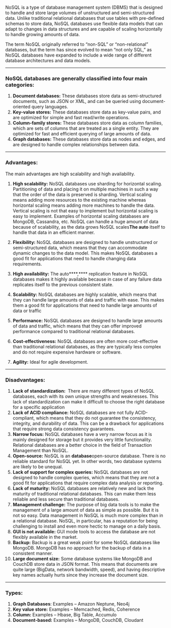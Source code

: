 NoSQL is a type of database management system (DBMS) that is designed to handle and store large volumes of unstructured and semi-structured data. Unlike traditional relational databases that use tables with pre-defined schemas to store data, NoSQL databases use flexible data models that can adapt to changes in data structures and are capable of scaling horizontally to handle growing amounts of data.

The term NoSQL originally referred to “non-SQL” or “non-relational” databases, but the term has since evolved to mean “not only SQL,” as NoSQL databases have expanded to include a wide range of different database architectures and data models.

---
### NoSQL databases are generally classified into four main categories:

1. ****Document databases:**** These databases store data as semi-structured documents, such as JSON or XML, and can be queried using document-oriented query languages.
2. ****Key-value stores:**** These databases store data as key-value pairs, and are optimized for simple and fast read/write operations.
3. ****Column-family stores:**** These databases store data as column families, which are sets of columns that are treated as a single entity. They are optimized for fast and efficient querying of large amounts of data.
4. ****Graph databases:**** These databases store data as nodes and edges, and are designed to handle complex relationships between data.


---
### Advantages:

The main advantages are high scalability and high availability.

1. ****High scalability:**** NoSQL databases use sharding for horizontal scaling. Partitioning of data and placing it on multiple machines in such a way that the order of the data is preserved is sharding. Vertical scaling means adding more resources to the existing machine whereas horizontal scaling means adding more machines to handle the data. Vertical scaling is not that easy to implement but horizontal scaling is easy to implement. Examples of horizontal scaling databases are MongoDB, Cassandra, etc. NoSQL can handle a huge amount of data because of scalability, as the data grows NoSQL scales****The auto**** itself to handle that data in an efficient manner.

2. ****Flexibility:**** NoSQL databases are designed to handle unstructured or semi-structured data, which means that they can accommodate dynamic changes to the data model. This makes NoSQL databases a good fit for applications that need to handle changing data requirements.

3. ****High availability:**** The auto****,**** replication feature in NoSQL databases makes it highly available because in case of any failure data replicates itself to the previous consistent state.

4. ****Scalability:**** NoSQL databases are highly scalable, which means that they can handle large amounts of data and traffic with ease. This makes them a good fit for applications that need to handle large amounts of data or traffic

5. ****Performance:**** NoSQL databases are designed to handle large amounts of data and traffic, which means that they can offer improved performance compared to traditional relational databases.

6. ****Cost-effectiveness:**** NoSQL databases are often more cost-effective than traditional relational databases, as they are typically less complex and do not require expensive hardware or software.

7. ****Agility:**** Ideal for agile development.



---
### Disadvantages:

1. ****Lack of standardization:****  There are many different types of NoSQL databases, each with its own unique strengths and weaknesses. This lack of standardization can make it difficult to choose the right database for a specific application
2. ****Lack of ACID compliance:**** NoSQL databases are not fully ACID-compliant, which means that they do not guarantee the consistency, integrity, and durability of data. This can be a drawback for applications that require strong data consistency guarantees.
3. ****Narrow focus:**** NoSQL databases have a very narrow focus as it is mainly designed for storage but it provides very little functionality. Relational databases are a better choice in the field of Transaction Management than NoSQL.
4. ****Open-source:**** NoSQL is an ****database****open-source database. There is no reliable standard for NoSQL yet. In other words, two database systems are likely to be unequal.
5. ****Lack of support for complex queries:**** NoSQL databases are not designed to handle complex queries, which means that they are not a good fit for applications that require complex data analysis or reporting.
6. ****Lack of maturity:**** NoSQL databases are relatively new and lack the maturity of traditional relational databases. This can make them less reliable and less secure than traditional databases.
7. ****Management challenge:**** The purpose of big data tools is to make the management of a large amount of data as simple as possible. But it is not so easy. Data management in NoSQL is much more complex than in a relational database. NoSQL, in particular, has a reputation for being challenging to install and even more hectic to manage on a daily basis.
8. ****GUI is not available:**** GUI mode tools to access the database are not flexibly available in the market.
9. ****Backup:**** Backup is a great weak point for some NoSQL databases like MongoDB. MongoDB has no approach for the backup of data in a consistent manner.
10. ****Large document size:**** Some database systems like MongoDB and CouchDB store data in JSON format. This means that documents are quite large (BigData, network bandwidth, speed), and having descriptive key names actually hurts since they increase the document size.


---
### Types:

1. ****Graph Databases****: Examples – Amazon Neptune, Neo4j
2. ****Key value store:**** Examples – Memcached, Redis, Coherence
3. ****Column:**** Examples – Hbase, Big Table, Accumulo
4. ****Document-based:**** Examples – MongoDB, CouchDB, Cloudant